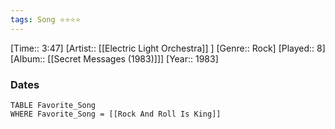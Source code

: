 ```yaml
---
tags: Song ⭐⭐⭐⭐ 
---
```

[Time:: 3:47]
[Artist:: [[Electric Light Orchestra]] ]
[Genre:: Rock]
[Played:: 8]
[Album:: [[Secret Messages (1983)]]]
[Year:: 1983]
### Dates
````dataview
TABLE Favorite_Song
WHERE Favorite_Song = [[Rock And Roll Is King]]
````